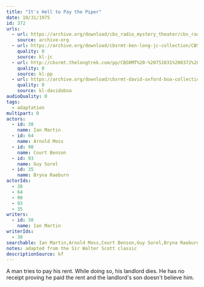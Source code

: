 ```yaml
---
title: "It's Hell to Pay the Piper"
date: 10/31/1975
id: 372
urls: 
  - url: https://archive.org/download/cbs_radio_mystery_theater/cbs_radio_mystery_theater-0351-0400.zip/cbs_radio_mystery_theater-0351-0400%2Fcbsrmt_0372_its_hell_to_pay_the_piper.mp3
    source: archive-org
  - url: https://archive.org/download/cbsrmt-ken-long-jc-collection/CBSRMT - 751031 0372 Its Hell To Pay The Piper vbr fb2_jc.mp3
    quality: 0
    source: kl-jc
  - url: http://cbsrmt.thelongtrek.com/pp/CBSRMT%20-%20751031%200372%20It%27s%20Hell%20to%20Pay%20the%20Piper_pp.mp3
    quality: 0
    source: kl-pp
  - url: https://archive.org/download/cbsrmt-david-oxford-boa-collection/CBSRMT-751031-0372-It's-Hell-to-Pay-the-Piper-(128-44)_WBBM-JE-{BoA}.mp3
    quality: 0
    source: kl-davidoboa
audioQuality: 0
tags: 
  - adaptation
multipart: 0
actors:  
  - id: 38
    name: Ian Martin  
  - id: 64
    name: Arnold Moss  
  - id: 90
    name: Court Benson  
  - id: 93
    name: Guy Sorel  
  - id: 35
    name: Bryna Raeburn
actorIds:  
  - 38  
  - 64  
  - 90  
  - 93  
  - 35
writers:  
  - id: 38
    name: Ian Martin
writerIds:  
  - 38
searchable: Ian Martin,Arnold Moss,Court Benson,Guy Sorel,Bryna Raeburn Ian Martin
notes: adapted from the Sir Walter Scott classic
descriptionSource: kf
---
```

A man tries to pay his rent. While doing so, his landlord dies. He has no receipt proving he paid the rent and the landlord's son doesn't believe him.